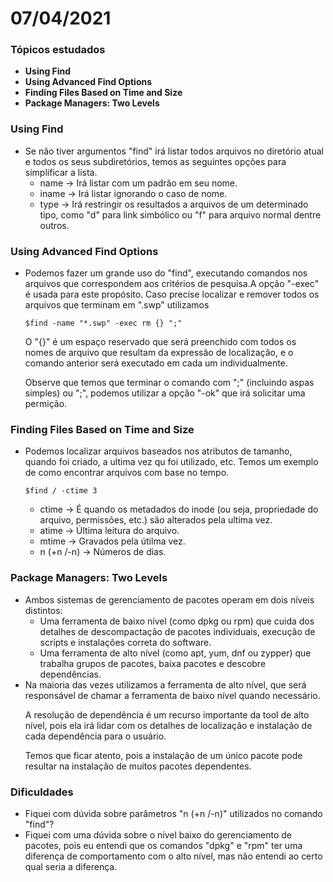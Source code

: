 # 07/04/2021

### Tópicos estudados

* **Using Find**
* **Using Advanced Find Options**
* **Finding Files Based on Time and Size**
* **Package Managers: Two Levels**
  
### Using Find

* Se não tiver argumentos "find" irá listar todos arquivos no diretório atual e todos os seus subdiretórios, temos as seguintes opções para simplificar a lista.
    - name -&gt; Irá listar com um padrão em seu nome.
    - iname -&gt; Irá listar ignorando o caso de nome.
    - type -&gt; Irá restringir os resultados a arquivos de um determinado tipo, como "d" para link simbólico ou "f" para arquivo normal dentre outros.

### Using Advanced Find Options

* Podemos fazer um grande uso do "find", executando comandos nos arquivos que correspondem aos critérios de pesquisa.A opção "-exec" é usada para este propósito. Caso precise localizar e remover todos os arquivos que terminam em ".swp" utilizamos
  ```
  $find -name "*.swp" -exec rm {} ";"
  ```
  
  O "{}" é um espaço reservado que será preenchido com todos os nomes de arquivo que resultam da expressão de localização, e o comando anterior será executado em cada um individualmente.</p>
  Observe que temos que terminar o comando com ";" (incluindo aspas simples) ou "\;", podemos utilizar a opção "-ok" que irá solicitar uma permição.

### Finding Files Based on Time and Size

* Podemos localizar arquivos baseados nos atributos de tamanho, quando foi criado, a ultima vez qu foi utilizado, etc. Temos um exemplo de como encontrar arquivos com base no tempo.
  ```
  $find / -ctime 3
  ```
    - ctime -&gt; É quando os metadados do inode (ou seja, propriedade do arquivo, permissões, etc.) são alterados pela ultima vez.
    - atime -&gt; Última leitura do arquivo.
    - mtime -&gt; Gravados pela útilma vez.
    - n (+n /-n) -&gt; Números de dias.

### Package Managers: Two Levels

* Ambos sistemas de gerenciamento de pacotes operam em dois níveis distintos:
    - Uma ferramenta de baixo nível (como dpkg ou rpm) que cuida dos detalhes de descompactação de pacotes individuais, execução de scripts e instalações correta do software.
    - Uma ferramenta de alto nível (como apt, yum, dnf ou zypper) que trabalha grupos de pacotes, baixa pacotes e descobre dependências.
* Na maioria das vezes utilizamos a ferramenta de alto nível, que será responsável de chamar a ferramenta de baixo nível quando necessário.</p>
A resolução de dependência é um recurso importante da tool de alto nível, pois ela irá lidar com os detalhes de localização e instalação de cada dependência para o usuário.</p>
Temos que ficar atento, pois a instalação de um único pacote pode resultar na instalação de muitos pacotes dependentes.

### Dificuldades

* Fiquei com dúvida sobre parâmetros "n (+n /-n)" utilizados no comando "find"?
* Fiquei com uma dúvida sobre o nível baixo do gerenciamento de pacotes, pois eu entendi que os comandos "dpkg" e "rpm" ter uma diferença de comportamento com o alto nível, mas não entendi ao certo qual seria a diferença.
